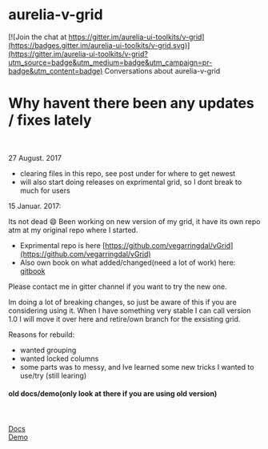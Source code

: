 # aurelia-v-grid

[![Join the chat at https://gitter.im/aurelia-ui-toolkits/v-grid](https://badges.gitter.im/aurelia-ui-toolkits/v-grid.svg)](https://gitter.im/aurelia-ui-toolkits/v-grid?utm_source=badge&utm_medium=badge&utm_campaign=pr-badge&utm_content=badge)
Conversations about aurelia-v-grid


# Why havent there been any updates / fixes lately

<br>

27 August. 2017
* clearing files in this repo, see post under for where to get newest
* will also start doing releases on exprimental grid, so I dont break to much for users


15 Januar. 2017:

Its not dead :smile:
Been working on new version of my grid, it have its own repo atm at my original repo where I started. 
* Exprimental repo is here [https://github.com/vegarringdal/vGrid](https://github.com/vegarringdal/vGrid)
* Also own book on what added/changed(need a lot of work) here: [gitbook](https://www.gitbook.com/book/vegarringdal/dev-rebuild/details)

Please contact me in gitter channel if you want to try the new one. 

Im doing a lot of breaking changes, so just be aware of this if you are considering using it. 
When I have something very stable I can call version 1.0 I will move it over here and retire/own branch for the exsisting grid.

Reasons for rebuild:
* wanted grouping
* wanted locked columns
* some parts was to messy, and Ive learned some new tricks I wanted to use/try (still learing)



#### old docs/demo(only look at there if you are using old version)
<br><br>
[Docs](https://aurelia-ui-toolkits.gitbooks.io/aurelia-v-grid-docs/content/)
<br>
[Demo](http://aurelia-ui-toolkits.github.io/demo-v-grid)
<br><br><br>
